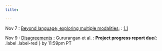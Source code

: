 ```yaml
---
title:

---
```


Nov 7
: [Beyond language; exploring multiple modalities;](#)
  : [1.1](#)

Nov 9
: [Disagreements](#)
  : Gururangan et al.
: **Project progress report due**{: .label .label-red } by 11:59pm PT

<!-- Sep 30
: [Variables & Objects](#)
  : [1.2](#), [2.1](#)

Oct 1
: **Lab**{: .label .label-purple } [Intro to Java](#)

Oct 2
: [Tracing, IntLists, & Recursion](#)
  : [2.1](#)
: **HW 1 due**{: .label .label-red } -->

